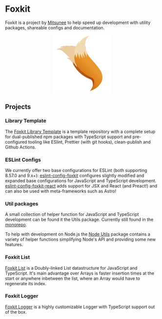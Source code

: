 # Foxkit

Foxkit is a project by [Mitsunee](https://github.com/Mitsunee) to help speed up development with utility packages, shareable configs and documentation.

<p align="center"><img src="./assets/icon-192.png" alt="Foxkit"></p>

## Projects

### Library Template

The [Foxkit Library Template](https://github.com/foxkit-js/library-template) is a template repository with a complete setup for dual-published npm packages with TypeScript support and pre-configured tooling like ESlint, Prettier (with git hooks), clean-publish and Github Actions.

### ESLint Configs

We currently offer two base configurations for ESLint (both supporting 8.57.0 and 9.x+): [eslint-config-foxkit](https://github.com/foxkit-js/eslint-config-foxkit) configures slightly modified and expanded base configurations for JavaScript and TypeScript development. [eslint-config-foxkit-react](https://github.com/foxkit-js/eslint-config-foxkit-react) adds support for JSX and React (and Preact!) and can also be used with meta-frameworks such as Astro!

### Util packages

A small collection of helper function for JavaScript and TypeScript development can be found it the Utils package. Currently still found in the [monorepo](https://github.com/Mitsunee/foxkit/tree/main/packages/util).

To help with development on Node.js the [Node Utils](https://github.com/foxkit-js/node-util) package contains a variety of helper functions simplifying Node's API and providing some new features.

### Foxkit List

[Foxkit List](https://github.com/foxkit-js/list) is a Doubly-linked List datastructure for JavaScript and TypeScript. It's main advantage over Arrays is faster insertion times at the start or anywhere inbetween the list, where an Array would have to regenerate its index.

### Foxkit Logger

[Foxkit Logger](https://github.com/foxkit-js/logger) is a highly customizable Logger with TypeScript support out of the box.